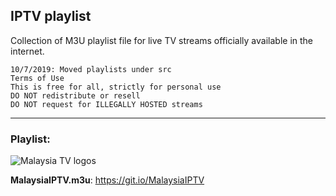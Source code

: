 ## IPTV playlist
Collection of M3U playlist file for live TV streams officially available in the internet.
```
10/7/2019: Moved playlists under src
Terms of Use
This is free for all, strictly for personal use
DO NOT redistribute or resell
DO NOT request for ILLEGALLY HOSTED streams
```
___
### Playlist:
![Malaysia TV logos](https://raw.githubusercontent.com/akmalharith/IPTV/master/logos/header/malaysiaiptv.png)

**MalaysiaIPTV.m3u**: https://git.io/MalaysiaIPTV

